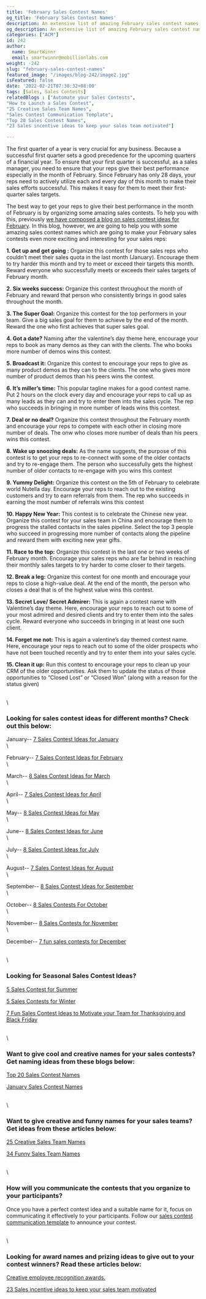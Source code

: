 ```yaml
---
title: 'February Sales Contest Names'
og_title: 'February Sales Contest Names'
description: An extensive list of amazing February sales contest names 
og_description: An extensive list of amazing February sales contest names 
categories: ["ACM"]
id: 242
author:
  name: SmartWinnr
  email: smartwinnr@mobillionlabs.com
weight: -242
slug: "february-sales-contest-names"
featured_image: "/images/blog-242/image2.jpg"
isFeatured: false
date: '2022-02-21T07:30:32+08:00'
tags: [Sales, Sales Contests]
relatedBlogs : ["Automate your Sales Contests",
"How to Launch a Sales Contest",
"25 Creative Sales Team Names",
"Sales Contest Communication Template",
"Top 20 Sales Contest Names",
"23 Sales incentive ideas to keep your sales team motivated"]

---
```


The first quarter of a year is very crucial for any business. Because a successful first quarter sets a good precedence for the upcoming quarters of a financial year. To ensure that your first quarter is successful, as a sales manager, you need to ensure that your reps give their best performance especially in the month of February. Since February has only 28 days, your reps need to actively utilize each and every day of this month to make their sales efforts successful. This makes it easy for them to meet their first-quarter sales targets.

The best way to get your reps to give their best performance in the month of February is by organizing some amazing sales contests. To help you with this, previously [we have composed a blog on sales contest ideas for February](https://www.smartwinnr.com/post/7-sales-contest-ideas-for-february/). In this blog, however, we are going to help you with some amazing sales contest names which are going to make your February sales contests even more exciting and interesting for your sales reps:

**1. Get up and get going :**  Organize this contest for those sales reps who couldn’t meet their sales quota in the last month (January). Encourage them to try harder this month and try to meet or exceed their targets this month. Reward everyone who successfully meets or exceeds their sales targets of February month.

**2. Six weeks success:** Organize this contest throughout the month of February and reward that person who consistently brings in good sales throughout the month. 

**3. The Super Goal:** Organize this contest for the top performers in your team. Give a big sales goal for them to achieve by the end of the month. Reward the one who first achieves that super sales goal.

**4. Got a date?** Naming after the valentine’s day theme here, encourage your reps to book as many demos as they can with the clients. The who books more number of demos wins this contest.

**5. Broadcast it:** Organize this contest to encourage your reps to give as many product demos as they can to the clients. The one who gives more number of product demos than his peers wins the contest.

**6. It’s miller’s time:** This popular tagline makes for a good contest name. Put 2 hours on the clock every day and encourage your reps to call up as many leads as they can and try to enter them into the sales cycle. The rep who succeeds in bringing in more number of leads wins this contest.

**7. Deal or no deal?** Organize this contest throughout the February month and encourage your reps to compete with each other in closing more number of deals. The onw who closes more number of deals than his peers wins this contest.

**8. Wake up snoozing deals:** As the name suggests, the purpose of this contest is to get your reps to re-connect with some of the older contacts and try to re-engage them. The person who successfully gets the highest number of older contacts to re-engage with you wins this contest

**9. Yummy Delight:** Organize this contest on the 5th of February to celebrate world Nutella day. Encourage your reps to reach out to the existing customers and try to earn referrals from them. The rep who succeeds in earning the most number of referrals wins this contest

**10. Happy New Year:** This contest is to celebrate the Chinese new year. Organize this contest for your sales team in China and encourage them to progress the stalled contacts in the sales pipeline. Select the top 3 people who succeed in progressing more number of contacts along the pipeline and reward them with exciting new year gifts.

**11. Race to the top:** Organize this contest in the last one or two weeks of February month. Encourage your sales reps who are far behind in reaching their monthly sales targets to try harder to come closer to their targets.

**12. Break a leg:** Organize this contest for one month and encourage your reps to close a high-value deal. At the end of the month, the person who closes a deal that is of the highest value wins this contest.

**13. Secret Love/ Secret Admirer:** This is again a contest name with Valentine’s day theme. Here, encourage your reps to reach out to some of your most admired and desired clients and try to enter them into the sales cycle. Reward everyone who succeeds in bringing in at least one such client.

**14. Forget me not:** This is again a valentine’s day themed contest name. Here, encourage your reps to reach out to some of the older prospects who have not been touched recently and try to enter them into your sales cycle.

**15. Clean it up:** Run this contest to encourage your reps to clean up your CRM of the older opportunities. Ask them to update the status of those opportunities to “Closed Lost” or “Closed Won” (along with a reason for the status given)

\
\

### **Looking for sales contest ideas for different months? Check out this below:**

January-- <a href="https://www.smartwinnr.com/post/7-sales-contest-ideas-for-january/" target="_blank" class="ml_custom_link">7 Sales Contest Ideas for January</a>
\
\

February-- <a href="https://www.smartwinnr.com/post/7-sales-contest-ideas-for-february/" target="_blank" class="ml_custom_link">7 Sales Contest Ideas for February</a>
\
\

March-- <a href="https://www.smartwinnr.com/post/8-sales-contest-ideas-for-march/" target="_blank" class="ml_custom_link">8 Sales Contest Ideas for March</a>
\
\

April-- <a href="https://www.smartwinnr.com/post/7-sales-contest-ideas-for-april/" target="_blank" class="ml_custom_link">7 Sales Contest Ideas for April</a>
\
\

May-- <a href="https://www.smartwinnr.com/post/8-sales-contest-ideas-for-may/" target="_blank" class="ml_custom_link">8 Sales Contest Ideas for May</a>
\
\

June-- <a href="https://www.smartwinnr.com/post/8-sales-contest-ideas-for-june/" target="_blank" class="ml_custom_link">8 Sales Contest Ideas for June</a>
\
\

July-- <a href=https://www.smartwinnr.com/post/8-sales-contest-ideas-for-july-2023/ target="_blank" class="ml_custom_link">8 Sales Contest Ideas for July</a>
\
\

August-- <a href="https://www.smartwinnr.com/post/7-sales-contest-ideas-for-august/" target="_blank" class="ml_custom_link">7 Sales Contest Ideas for August</a>
\
\

September-- <a href="https://www.smartwinnr.com/post/8-sales-contest-ideas-for-september/" target="_blank" class="ml_custom_link">8 Sales Contest Ideas for September</a>
\
\

October-- <a href="https://smartwinnr.com/post/8-sales-contests-for-october/" target="_blank" class="ml_custom_link">8 Sales Contests For October</a>
\
\

November-- <a href="https://smartwinnr.com/post/8-sales-contests-for-november/" target="_blank" class="ml_custom_link">8 Sales Contests for November</a>
\
\

December-- <a href="https://smartwinnr.com/post/7-fun-sales-contests-for-december/" target="_blank" class="ml_custom_link">7 fun sales contests for December</a>

\
\

### **Looking for Seasonal Sales Contest Ideas?**

[5 Sales Contest for Summer](https://smartwinnr.com/post/5-sales-contest-for-summer/)

[5 Sales Contests for Winter](https://smartwinnr.com/post/sales-contests-for-winter/)

[7 Fun Sales Contest Ideas to Motivate your Team for Thanksgiving and Black Friday](https://www.smartwinnr.com/post/7-fun-sales-contest-ideas-to-motivate-your-team-for-thanksgiving-and-black-friday/)

\
\

### **Want to give cool and creative names for your sales contests? Get naming ideas from these blogs below:**

[Top 20 Sales Contest Names](https://www.smartwinnr.com/post/top-20-sales-contest-names/)

[January Sales Contest Names](https://smartwinnr.com/post/january-sales-contest-names/)

\
\

### **Want to give creative and funny names for your sales teams? Get ideas from these articles below:**

[25 Creative Sales Team Names](https://www.smartwinnr.com/post/25-creative-sales-team-names/)

[34 Funny Sales Team Names](https://www.smartwinnr.com/post/funny-sales-team-names/)

\
\

### **How will you communicate the contests that you organize to your participants?**

Once you have a perfect contest idea and a suitable name for it, focus on communicating it effectively to your participants. Follow our [sales contest communication template](https://www.smartwinnr.com/post/sales-contest-communication-template/) to announce your contest.

\
\

### **Looking for award names and prizing ideas to give out to your contest winners? Read these articles below:**

[Creative employee recognition awards.](https://www.smartwinnr.com/post/creative-employee-recognition-award-names/)

[23 Sales incentive ideas to keep your sales team motivated](https://www.smartwinnr.com/post/sales-incentive-ideas-to-keep-your-sales-team-motivated/)